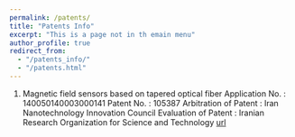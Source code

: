 ```yaml
---
permalink: /patents/
title: "Patents Info"
excerpt: "This is a page not in th emain menu"
author_profile: true
redirect_from: 
  - "/patents_info/"
  - "/patents.html"
---
```


1)  Magnetic field sensors based on tapered optical fiber
    Application No. : 140050140003000141
    Patent No. : 105387
    Arbitration of Patent : Iran Nanotechnology Innovation Council
    Evaluation of Patent : Iranian Research Organization for Science and Technology
    [url](https://ipm.ssaa.ir/Search-Result?page=1&DecNo=140050140003000141&RN=105387)
